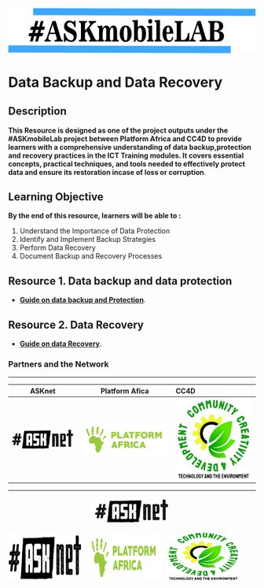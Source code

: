 
 ![Pic](/images/vann.jpg)

# Data Backup and Data Recovery 


## Description 

 **This Resource is designed as one of the  project outputs under the #ASKmobileLab project between Platform Africa and CC4D  to provide learners with a comprehensive understanding of data backup,protection and recovery practices in the ICT Training modules. It covers essential concepts, practical techniques, and tools needed to effectively protect data and ensure its restoration incase of loss or corruption**.

## Learning Objective 
**By the end of this resource, learners will be able to :**

1. Understand the Importance of Data Protection
2. Identify and Implement Backup Strategies
3. Perform Data Recovery
4. Document Backup and Recovery Processes


## Resource 1. Data backup and data protection 

+ [**Guide on data backup and Protection**](Resource-file/Data-Backup-And-Protection.md).

## Resource 2. Data Recovery 

+ [**Guide on data Recovery**](Resource-file/Data-Recovery.md).








### Partners and the  Network
******* 
| ASKnet| Platform Afica|  CC4D|
| :--------:| :--------: |:--------|
|![ASKnet Logo](/images/asknet-logo.png)|![Platform Africa Logo](/images/PA-Logo-HD.png)|![CC4D Logo](/images/CC4D.png)|
  ******* 

<p align="center" width="100%"><img width="30%" src="/images/asknet-logo.png" alt="ASKnet Logo"/></p>


<div style="display: flex; flex-wrap: wrap; gap: 10px;">
 <img width="30%" height="100" src="/images/asknet-logo.png" alt="ASKnet Logo"/>
 <img width="30%" height="100" src="/images/PA-Logo-HD.png" alt="Platform Africa Logo"/>
 <img width="30%" height="100" src="/images/CC4D.png" alt="CC4D Logo"/>
</div>



